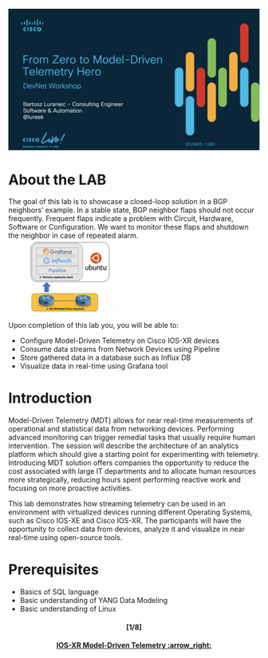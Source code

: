 ![Intro](/readme/1.png)
# About the LAB
The goal of this lab is to showcase a closed-loop solution in a BGP neighbors’ example. In a stable state, BGP neighbor flaps should not occur frequently. Frequent flaps indicate a problem with Circuit, Hardware, Software or Configuration. We want to monitor these flaps and shutdown the neighbor in case of repeated alarm.  
<img align="center" width=50% src="/readme/topo.png"></img>

Upon completion of this lab you, you will be able to:
- Configure Model-Driven Telemetry on Cisco IOS-XR devices 
- Consume data streams from Network Devices using Pipeline
- Store gathered data in a database such as Influx DB
- Visualize data in real-time using Grafana tool

# Introduction
Model-Driven Telemetry (MDT) allows for near real-time measurements of operational and statistical data from networking devices. Performing advanced monitoring can trigger remedial tasks that usually require human intervention. The session will describe the architecture of an analytics platform which should give a starting point for experimenting with telemetry. Introducing MDT solution offers companies the opportunity to reduce the cost associated with large IT departments and to allocate human resources more strategically, reducing hours spent performing reactive work and focusing on more proactive activities. 
 
This lab demonstrates how streaming telemetry can be used in an environment with virtualized devices running different Operating Systems, such as Cisco IOS-XE and Cisco IOS-XR. The participants will have the opportunity to collect data from devices, analyze it and visualize in near real-time using open-source tools.

# Prerequisites
- Basics of SQL language
- Basic understanding of YANG Data Modeling
- Basic understanding of Linux

<h4 align="center">[1/8]</h4>
<h4 align="center"> <a href="/readme/1.md"> IOS-XR Model-Driven Telemetry :arrow_right: </a> </h4>
